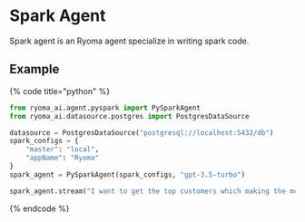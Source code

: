 # Spark Agent

Spark agent is an Ryoma agent specialize in writing spark code.

## Example

{% code title="python" %}

```python
from ryoma_ai.agent.pyspark import PySparkAgent
from ryoma_ai.datasource.postgres import PostgresDataSource

datasource = PostgresDataSource("postgresql://localhost:5432/db")
spark_configs = {
    "master": "local",
    "appName": "Ryoma"
}
spark_agent = PySparkAgent(spark_configs, "gpt-3.5-turbo")

spark_agent.stream("I want to get the top customers which making the most purchases")
```
{% endcode %}
